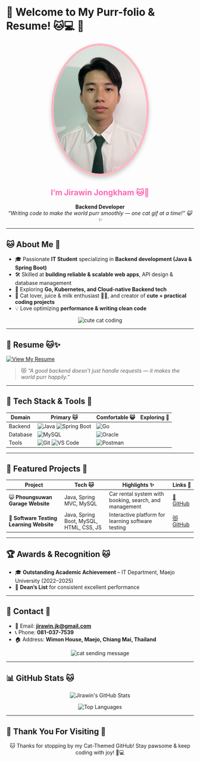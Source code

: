 # 🐾 Welcome to My Purr-folio & Resume! 🐱💻 🌸

<p align="center">
<img src="https://github.com/jirawin25460/jirawin25460/raw/main/profile.png"
     alt="Jirawin New Profile Picture"
     width="250"
     style="border-radius:50%; border:6px solid #FFB6C1; box-shadow:0 6px 12px rgba(0,0,0,0.2);"/>

</p>


<h2 align="center" style="color:#FF69B4;">I’m Jirawin Jongkham 🐱🐾</h2>

<p align="center">
  <strong>Backend Developer</strong><br/>
  <em>“Writing code to make the world purr smoothly — one cat gif at a time!” 😺✨</em>
</p>

---

## 🐱 About Me 🐾

- 🎓 Passionate **IT Student** specializing in **Backend development (Java & Spring Boot)**  
- 🛠 Skilled at **building reliable & scalable web apps**, API design & database management  
- 🌱 Exploring **Go, Kubernetes, and Cloud-native Backend tech**  
- 🐾 Cat lover, juice & milk enthusiast 🍹🥛, and creator of **cute + practical coding projects**  
- 💡 Love optimizing **performance & writing clean code**  

<p align="center">
  <img src="https://media.giphy.com/media/v6aOjy0Qo1fIA/giphy.gif" width="160" alt="cute cat coding"/>
</p>

---

## 📄 Resume 🐱✨

[![View My Resume](https://img.shields.io/badge/🐾%20View%20My%20Resume-FFB6C1?style=for-the-badge&logo=googledrive&logoColor=white)](https://drive.google.com/drive/u/0/folders/1kL14FrRxAjLkDPhZXxi1UVXTSrHmJcfA)

> 😻 *“A good backend doesn’t just handle requests — it makes the world purr happily.”*  

---

## 🧰 Tech Stack & Tools 🐾

<div align="center">

| Domain | Primary 🐱 | Comfortable 😺 | Exploring 🐾 |
|--------|------------|----------------|--------------|
| Backend | ![Java](https://img.shields.io/badge/Java-FF69B4?logo=java&logoColor=white) ![Spring Boot](https://img.shields.io/badge/Spring_Boot-FFB6C1?logo=springboot&logoColor=white) | ![Go](https://img.shields.io/badge/Go-ADD8E6?logo=go&logoColor=black) |  |
| Database |  ![MySQL](https://img.shields.io/badge/MySQL-87CEFA?logo=mysql&logoColor=white) | ![Oracle](https://img.shields.io/badge/Oracle-FF6347?logo=oracle&logoColor=white)  |  |
| Tools | ![Git](https://img.shields.io/badge/Git-FF4500?logo=git&logoColor=white) ![VS Code](https://img.shields.io/badge/VS_Code-6495ED?logo=visual-studio-code&logoColor=white) | ![Postman](https://img.shields.io/badge/Postman-FF8C69?logo=postman&logoColor=white)  |  |

</div>

---

## 📌 Featured Projects 🐾

| Project | Tech 🐱 | Highlights ✨ | Links 🐾 |
|---------|---------|--------------|----------|
| 😺 **Phoungsuwan Garage Website** | Java, Spring MVC, MySQL | Car rental system with booking, search, and management | [🐾 GitHub](https://github.com/jirawin25460/PhoungsuwanGarage) |
| 🐾 **Software Testing Learning Website** | Java, Spring Boot, MySQL, HTML, CSS, JS | Interactive platform for learning software testing | [😻 GitHub](https://github.com/jirawin/agriclimate) |

---

## 🏆 Awards & Recognition 🐱

- 🎓 **Outstanding Academic Achievement** – IT Department, Maejo University (2022–2025)  
- 🐾 **Dean’s List** for consistent excellent performance  

---

## 💌 Contact 🐾

- 📧 Email: **jirawin.jk@gmail.com**  
- 📞 Phone: **081-037-7539**  
- 🏠 Address: **Wimon House, Maejo, Chiang Mai, Thailand**  

<p align="center">
  <img src="https://media.giphy.com/media/10dU7AN7xsi1I4/giphy.gif" width="100" alt="cat sending message"/>
</p>

---

## 📊 GitHub Stats 🐱

<p align="center">
  <img src="https://github-readme-stats.vercel.app/api?username=jirawin25460&show_icons=true&theme=catppuccin_mocha&hide_title=true" alt="Jirawin's GitHub Stats" />
</p>

<p align="center">
  <img src="https://github-readme-stats.vercel.app/api/top-langs/?username=jirawin25460&layout=compact&theme=catppuccin_mocha&hide_title=true" alt="Top Languages"/>
</p>

---

## 🙏 Thank You For Visiting 🐾

<p align="center">
  🐱 Thanks for stopping by my Cat-Themed GitHub! Stay pawsome & keep coding with joy! 🐾💻  
</p>
